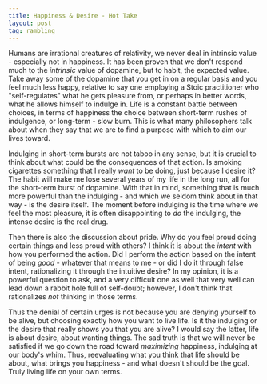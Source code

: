 ```yaml
---
title: Happiness & Desire - Hot Take
layout: post
tag: rambling
---
```


Humans are irrational creatures of relativity, we never deal in intrinsic value - especially not in happiness. It has been proven that we don't respond much to the *intrinsic* value of dopamine, but to habit, the expected value. Take away some of the dopamine that you get in on a regular basis and you feel much less happy, relative to say one employing a Stoic practitioner who "self-regulates" what he gets pleasure from, or perhaps in better words, what he allows himself to indulge in. Life is a constant battle between choices, in terms of happiness the choice between short-term rushes of indulgence, or long-term - slow burn. This is what many philosophers talk about when they say that we are to find a purpose with which to aim our lives toward. 

Indulging in short-term bursts are not taboo in any sense, but it is crucial to think about what could be the consequences of that action. Is smoking cigarettes something that I really *want* to be doing, just because I desire it? The habit will make me lose several years of my life in the long run, all for the short-term burst of dopamine. With that in mind, something that is much more powerful than the indulging - and which we seldom think about in that way - is the desire itself. The moment before indulging is the time where we feel the most pleasure, it is often disappointing to *do* the indulging, the intense desire is the real drug.

Then there is also the discussion about pride. Why do you feel proud doing certain things and less proud with others? I think it is about the *intent* with how you performed the action. Did I perform the action based on the intent of being *good* - whatever that means to me - or did I do it through false intent, rationalizing it through the intuitive desire? In my opinion, it is a powerful question to ask, and a very difficult one as well that very well can lead down a rabbit hole full of self-doubt; however, I don't think that rationalizes *not* thinking in those terms. 

Thus the denial of certain urges is not because you are denying yourself to be alive, but choosing exactly how you want to live life. Is it the indulging or the desire that really shows you that you are alive? I would say the latter, life is about desire, about wanting things. The sad truth is that we will never be satisfied if we go down the road toward *maximizing* happiness, indulging at our body's whim. Thus, reevaluating what you think that life should be about, what brings you happiness - and what doesn't should be the goal. Truly living life on your own terms. 
